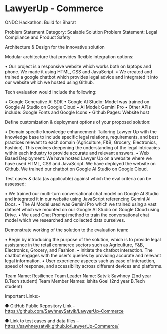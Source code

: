 # LawyerUp - Commerce
ONDC Hackathon: Build for Bharat


Problem Statement Category: Scalable Solution
Problem Statement: Legal Compliance and Product Safety


Architecture & Design for the innovative solution

Modular architecture that provides flexible integration options:

• Our project is a responsive website which works both on laptops and phone. We made it using HTML, CSS and JavaScript.
• We created and trained a google chatbot which provides legal advice and integrated it into our website which we hosted using Github.


Tech evaluation would include the following:

• Google Generative AI SDK
• Google AI Studio: Model was trained on Google AI Studio on Google Cloud
• AI Model: Gemini Pro
• Other APIs include: Google Fonts and Google Icons
• Github Pages: Website host


Define customization & deployment options of your proposed solution:

• Domain specific knowledge enhancement: Tailoring Lawyer Up with the knowledge base to include specific legal relations, requirements, and best practices relevant to each domain (Agriculture, F&B, Grocery, Electronics, Fashion). This evolves deepening the understanding of the legal intricacies within each industry to provide accurate and relevant answers.
• Web Based Deployment: We have hosted Lawyer Up on a website where we have used HTML, CSS and JavaScript. We have deployed the website on Github. We trained our chatbot on Google AI Studio on Google Cloud.


Test cases & data (as applicable) against which the eval criteria can be assessed:

• We trained our multi-turn conversational chat model on Google AI Studio and integrated it in our website using JavaScript referencing Gemini AI Docs.
• The AI Model used was Gemini Pro which we trained using a vast dataset which we mounted on our Google AI Studio on Google Cloud using Drive.
• We used Chat Prompt method to train the conversational chat model which we researched and collected data ourselves.


Demonstrate working of the solution to the evaluation team:

• Begin by introducing the purpose of the solution, which is to provide legal assistance in the retail commerce sectors such as Agriculture, F&B, Electronics, Grocery, and Fashion.
• Initiate the chatbot interaction. The chatbot engages with the user's queries by providing accurate and relevant legal information.
• User experience aspects such as ease of interaction, speed of response, and accessibility across different devices and platforms.


Team Name: Resilience
Team Leader Name: Satvik Sawhney (2nd year B.Tech student) 
Team Member Names: Ishita Goel (2nd year B.Tech student)


Important Links:-

● GitHub Public Repository Link - https://github.com/SawhneySatvik/LawyerUp-Commerce

● Link to test cases and data files – https://sawhneysatvik.github.io/LawyerUp-Commerce/

